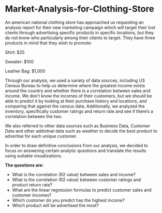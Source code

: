 # Market-Analysis-for-Clothing-Store
An american national clothing store has approached us requesting an analysis report for their new marketing campaign which will target their lost clients through advertising specific products in specific locations, but they do not know who particularly among their clients to target. They have three products in mind that they wish to promote:

Shirt: $25

Sweater: $100

Leather Bag: $1,000

Through our analysis, we used a variety of data sources, including US Census Bureau to help us determine where the greatest income exists around the country and whether there is a correlation between sales and income. We don’t know the incomes of their customers, but we should be able to predict it by looking at their purchase history and locations, and comparing that against the census data. Additionally, we analyzed the inventory, specifically customer ratings and return rate and see if there’s a correlation between the two. 

We also referred to other data sources such as Business Data, Customer Data and other addiotnal data such as weather to decide the best product to advertise for each unique customer.

In order to draw definitive conclusions from our analysis, we decided to focus on answering certain analytic questions and translate the results using suitable visualizations.

**The questions are:**

* What is the correlation (R2 value) between sales and income?
* What is the correlation (R2 value) between customer ratings and product return rate?
* What are the linear regression formulas to predict customer sales and customer incomes?
* Which customer do you predict has the highest income?
* Which product will be advertised the most?




